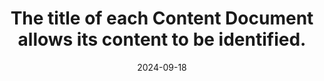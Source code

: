 ---
N: '98'
Rubrique: Identification et contact
title: The title of each Content Document allows its content to be identified.
abstract: 
categories: ["Identification and contact"]
agrege: O4098-E013
opquast: '4 098'
indiceebook: '13'
description: "Rule n° 013"
before: "012"
weight: "013"
after: "014"
actif: '1'
layout: rules
date: 2024-09-18
tags: ["Accessibility", ""]
objectif: ["Allow users to immediately identify the nature of the content of each page in the reading system window or in screen readers.", "Improve the accessibility of content to people with disabilities."]
Meo: ["Write the content of the title element of each page so that it describes, as concisely as possible, the content or function of the page"]
Controle: ["Check that each page title (title element) identifies the content or function of the page."
]
Source: ["Opquast", "SNE"]
Referentiel: [""]
Steps: ["Editorial", ""]
---